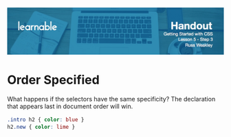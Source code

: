 ![](headings/BYFW_Lesson_5.3.jpg)

# Order Specified

What happens if the selectors have the same specificity? The declaration that appears last in document order will win.

```css
.intro h2 { color: blue }
h2.new { color: lime }
```